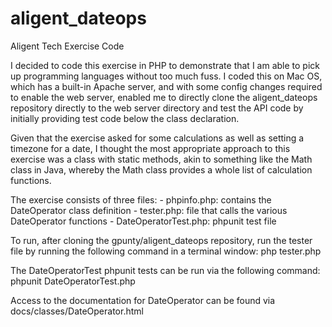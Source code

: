 # aligent_dateops
Aligent Tech Exercise Code

I decided to code this exercise in PHP to demonstrate that I am able to pick up programming languages without too much fuss. I coded this on Mac OS, which has a built-in Apache server, and with some config changes required to enable the web server, enabled me to directly clone the aligent_dateops repository directly to the web server directory and test the API code by initially providing test code below the class declaration.

Given that the exercise asked for some calculations as well as setting a timezone for a date, I thought the most appropriate approach to this exercise was a class with static methods, akin to something like the Math class in Java, whereby the Math class provides a whole list of calculation functions. 

The exercise consists of three files:
    - phpinfo.php: contains the DateOperator class definition
    - tester.php: file that calls the various DateOperator functions
    - DateOperatorTest.php: phpunit test file

To run, after cloning the gpunty/aligent_dateops repository, run the tester file by running the following command in a terminal window:
    php tester.php
    
The DateOperatorTest phpunit tests can be run via the following command:
    phpunit DateOperatorTest.php
    
Access to the documentation for DateOperator can be found via docs/classes/DateOperator.html
